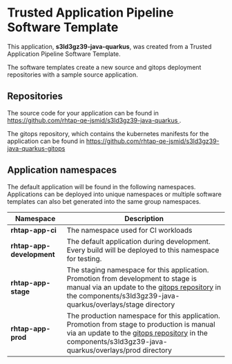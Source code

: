 # Trusted Application Pipeline Software Template

This application, **s3ld3gz39-java-quarkus**, was created from a Trusted Application Pipeline Software Template.

The software templates create a new source and gitops deployment repositories with a sample source application. 

## Repositories

The source code for your application can be found in [https://github.com/rhtap-qe-jsmid/s3ld3gz39-java-quarkus ](https://github.com/rhtap-qe-jsmid/s3ld3gz39-java-quarkus ).
 
The gitops repository, which contains the kubernetes manifests for the application can be found in 
[https://github.com/rhtap-qe-jsmid/s3ld3gz39-java-quarkus-gitops ](https://github.com/rhtap-qe-jsmid/s3ld3gz39-java-quarkus-gitops ) 

## Application namespaces 

The default application will be found in the following namespaces. Applications can be deployed into unique namespaces or multiple software templates can also bet generated into the same group namespaces.  

|  Namespace   |  Description   |  
| -------- | -------- |
| **rhtap-app-ci** | The namespace used for CI workloads |
| **rhtap-app-development** | The default application during development. Every build will be deployed to this namespace for testing. |
| **rhtap-app-stage** | The staging namespace for this application. Promotion from development to stage is manual via an update to the [gitops repository](https://github.com/rhtap-qe-jsmid/s3ld3gz39-java-quarkus-gitops ) in the components/s3ld3gz39-java-quarkus/overlays/stage directory |
| **rhtap-app-prod** | The production namespace for this application. Promotion from stage to production is manual via an update to the [gitops repository](https://github.com/rhtap-qe-jsmid/s3ld3gz39-java-quarkus-gitops ) in the components/s3ld3gz39-java-quarkus/overlays/prod directory |